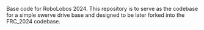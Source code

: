 Base code for RoboLobos 2024. This repository is to serve as the codebase for a simple swerve drive base and designed to be later forked into the FRC_2024 codebase.
